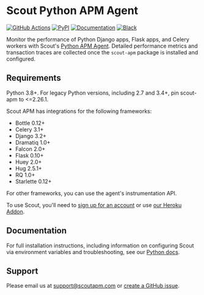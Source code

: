 # Scout Python APM Agent

[![GitHub Actions](https://github.com/scoutapp/scout_apm_python/workflows/CI/badge.svg?branch=master)](https://github.com/scoutapp/scout_apm_python/actions?workflow=CI)
[![PyPI](https://img.shields.io/pypi/v/scout-apm.svg)](https://pypi.python.org/pypi/scout-apm)
[![Documentation](https://img.shields.io/badge/docs-read%20online-green.svg)](https://docs.scoutapm.com/#python-agent)
[![Black](https://img.shields.io/badge/code%20style-black-000000.svg)](https://github.com/python/black)

Monitor the performance of Python Django apps, Flask apps, and Celery workers with Scout's [Python APM Agent](https://www.scoutapm.com). Detailed performance metrics and transaction traces are collected once the `scout-apm` package is installed and configured.

## Requirements

Python 3.8+.
For legacy Python versions, including 2.7 and 3.4+, pin scout-apm to <=2.26.1.

Scout APM has integrations for the following frameworks:

* Bottle 0.12+
* Celery 3.1+
* Django 3.2+
* Dramatiq 1.0+
* Falcon 2.0+
* Flask 0.10+
* Huey 2.0+
* Hug 2.5.1+
* RQ 1.0+
* Starlette 0.12+

For other frameworks, you can use the agent's instrumentation API.

To use Scout, you'll need to
[sign up for an account](https://scoutapm.com/users/sign_up) or use
[our Heroku Addon](https://devcenter.heroku.com/articles/scout).

## Documentation

For full installation instructions, including information on configuring Scout
via environment variables and troubleshooting, see our
[Python docs](https://docs.scoutapm.com/#python-agent).

## Support

Please email us at support@scoutapm.com or [create a GitHub
issue](https://github.com/scoutapp/scout_apm_python/issues/).
